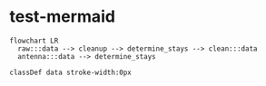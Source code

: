 # test-mermaid


```mermaid
flowchart LR
  raw:::data --> cleanup --> determine_stays --> clean:::data
  antenna:::data --> determine_stays

classDef data stroke-width:0px
```
